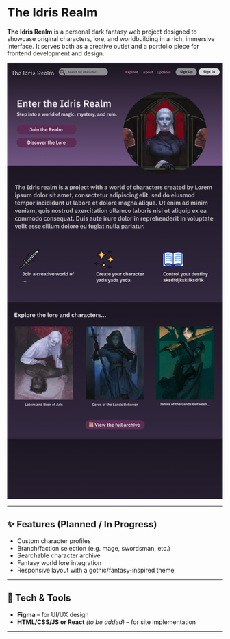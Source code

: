 # The Idris Realm

**The Idris Realm** is a personal dark fantasy web project designed to showcase original characters, lore, and worldbuilding in a rich, immersive interface. It serves both as a creative outlet and a portfolio piece for frontend development and design.

![screenshot](design/homepage-desktop.png)

---

## ✨ Features (Planned / In Progress)

- Custom character profiles
- Branch/faction selection (e.g. mage, swordsman, etc.)
- Searchable character archive
- Fantasy world lore integration
- Responsive layout with a gothic/fantasy-inspired theme

---

## 🎨 Tech & Tools

- **Figma** – for UI/UX design
- **HTML/CSS/JS or React** *(to be added)* – for site implementation
---